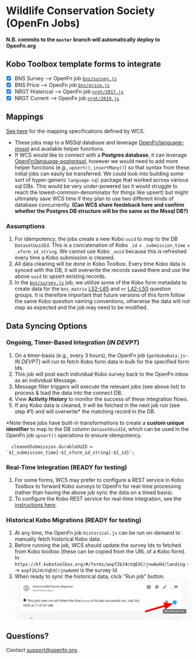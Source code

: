 # Wildlife Conservation Society (OpenFn Jobs)

**N.B. commits to the `master` branch will automatically deploy to OpenFn.org**

## Kobo Toolbox template forms to integrate
- [x] BNS Survey --> OpenFn job [`bns/survey.js`](https://github.com/OpenFn/wcs/blob/master/bns/survey.js)
- [x] BNS Price  --> OpenFn job [`bns/price.js`](https://github.com/OpenFn/wcs/blob/master/bns/price.js)
- [x] NRGT Historical --> OpenFn job [`nrgt/2017.js`](https://github.com/OpenFn/wcs/blob/master/ngrt/2017.js)
- [x] NRGT Current --> OpenFn job [`nrgt/2019.js`](https://github.com/OpenFn/wcs/blob/master/ngrt/2019.js)

## Mappings
[See here](https://docs.google.com/spreadsheets/d/1EuSCOepC3gs8nRHlh9E4Tszi5txv__WxHkRAK80FMT4/edit#gid=0) for the mapping specifications defined by WCS. 
- These jobs map to a MSSql database and leverage [OpenFn/language-mssql](https://github.com/OpenFn/language-mssql) and available helper functions. 
- If WCS would like to connect with a **Postgres database**, it can leverage [OpenFn/language-postgresql](https://github.com/openfn/language-postgresql), however we would need to add more helper functions (e.g., `upsert()`, `insertMany()`) so that syntax from these initial jobs can easily be transferred. We could look into building some sort of hyper-generic `language-sql` package that worked across various sql DBs. This would be very under-powered (as it would struggle to reach the lowest-common-denominator for things like upsert) but might ultimately save WCS time if they plan to use two different kinds of database concurrently. **(Can WCS share feedeback here and confirm whether the Postgres DB structure will be the same as the Mssql DB?)**

### Assumptions
1. For idempotency, the jobs create a new Kobo `uuid` to map to the DB `DatasetUuidId`. This is a concatenation of Kobo `_id` + `_submission_time` + `_xform_id_string`. We cannot use Kobo `_uuid` because this is refreshed every time a Kobo submission is cleaned.
2. All data cleaning will be done in Kobo Toolbox. Every time Kobo data is synced with the DB, it will overwrite the records saved there and use the above `uuid` to upsert existing records.
3. In the [`bns/survey.js`](https://github.com/OpenFn/wcs/blob/master/bns/survey.js) job, we utiilize some of the Kobo form metadata to create data for the `bns_matrix` [L52-L65](https://github.com/OpenFn/wcs/blob/master/bns/survey.js#L52-L65) and `nr` [L42-L50](https://github.com/OpenFn/wcs/blob/master/bns/survey.js#L42-L50) question groups. It is therefore important that future versions of this form follow the same Kobo question naming conventions, otherwise the data will _not_ map as expected and the job may need to be modified. 

## Data Syncing Options
### Ongoing, Timer-Based Integration (*IN DEVPT*)
1. On a timer-basis (e.g., every 3 hours), the OpenFn job {`getKoboData.js`_- IN DEVPT_} will run to fetch Kobo form data in bulk for the specified form Ids. 
2. This job will post each individual Kobo survey back to the OpenFn inbox as an individual Message. 
3. Message filter triggers will execute the relevant jobs (see above list) to process & load the data into the connect DB. 
4. View **Activity History** to monitor the success of these integration flows. 
5. If any Kobo data is cleaned, it will be fetched in the next job run (see step #1) and will overwrite* the matching record in the DB. 

*Note these jobs have built-in transformations to create a **custom unique identifier** to map to the DB column `DatasetUuidId`, which can be used in the OpenFn job `upsert()` operations to ensure idempotency. 
```
  cleanedSubmission.durableUUID = `${_submission_time}-${_xform_id_string}-${_id}`;
```

### Real-Time Integration (READY for testing)
1. For some forms, WCS may prefer to configure a REST service in Kobo Toolbox to forward Kobo surveys to OpenFn for real-time processing (rather than having the above job sync the data on a timed basis). 
2. To configure the Kobo REST service for real-time integration, see the [instructions here](https://docs.google.com/document/d/14V4GgvH2eorchO6s7AOwDCIkn4JhqBb6A6SsC46GJmY/edit?usp=sharing). 

 ### Historical Kobo Migrations (READY for testing)
1. At any time, the OpenFn job `historical.js` can be run on-demand to manually fetch historical Kobo data. 
2. Before running the job, WCS should update the survey Ids to fetched from Kobo toolbox (these can be copied from the URL of a Kobo form). 
In `https://kf.kobotoolbox.org/#/forms/aopf2bJ4cVqEXCrjnwAoHd/landing` --> `aopf2bJ4cVqEXCrjnwAoHd` is the survey Id
3. When ready to sync the historical data, click "Run job" button. 
![run-job](run-this-job.png)

## Questions? 
Contact support@openfn.org. 

